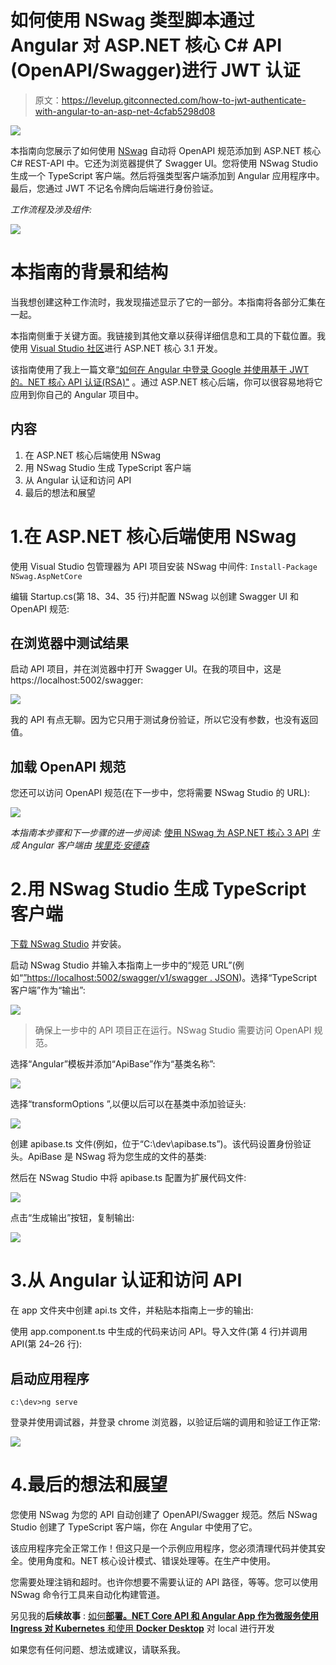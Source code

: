 # 如何使用 NSwag 类型脚本通过 Angular 对 ASP.NET 核心 C# API (OpenAPI/Swagger)进行 JWT 认证

> 原文：<https://levelup.gitconnected.com/how-to-jwt-authenticate-with-angular-to-an-asp-net-4cfab5298d08>

![](img/de2d72dd020dae83eec01903f7aef1ac.png)

本指南向您展示了如何使用 [NSwag](https://github.com/RicoSuter/NSwag) 自动将 OpenAPI 规范添加到 ASP.NET 核心 C# REST-API 中。它还为浏览器提供了 Swagger UI。您将使用 NSwag Studio 生成一个 TypeScript 客户端。然后将强类型客户端添加到 Angular 应用程序中。最后，您通过 JWT 不记名令牌向后端进行身份验证。

*工作流程及涉及组件:*

![](img/3232fe7dbc4243784e53833076dde242.png)

# 本指南的背景和结构

当我想创建这种工作流时，我发现描述显示了它的一部分。本指南将各部分汇集在一起。

本指南侧重于关键方面。我链接到其他文章以获得详细信息和工具的下载位置。我使用 [Visual Studio 社区](https://visualstudio.microsoft.com/en/vs/community/)进行 ASP.NET 核心 3.1 开发。

该指南使用了我上一篇文章[“如何在 Angular 中登录 Google 并使用基于 JWT 的。NET 核心 API 认证(RSA)"](/how-to-sign-in-with-google-in-angular-and-use-jwt-based-net-core-api-authentication-rsa-6635719fb86c) 。通过 ASP.NET 核心后端，你可以很容易地将它应用到你自己的 Angular 项目中。

## 内容

1.  在 ASP.NET 核心后端使用 NSwag
2.  用 NSwag Studio 生成 TypeScript 客户端
3.  从 Angular 认证和访问 API
4.  最后的想法和展望

# 1.在 ASP.NET 核心后端使用 NSwag

使用 Visual Studio 包管理器为 API 项目安装 NSwag 中间件:
`Install-Package NSwag.AspNetCore`

编辑 Startup.cs(第 18、34、35 行)并配置 NSwag 以创建 Swagger UI 和 OpenAPI 规范:

## 在浏览器中测试结果

启动 API 项目，并在浏览器中打开 Swagger UI。在我的项目中，这是 https://localhost:5002/swagger:

![](img/6f93523ff3935acf1e8d9499ac19526e.png)

我的 API 有点无聊。因为它只用于测试身份验证，所以它没有参数，也没有返回值。

## 加载 OpenAPI 规范

您还可以访问 OpenAPI 规范(在下一步中，您将需要 NSwag Studio 的 URL):

![](img/d7ec581eba46dd7a2afce4cc4199b600.png)

*本指南本步骤和下一步骤的进一步阅读:* [使用 NSwag 为 ASP.NET 核心 3 API](https://elanderson.net/2019/12/using-nswag-to-generate-angular-client-for-an-asp-net-core-3-api/) *生成 Angular 客户端由* [*埃里克·安德森*](https://medium.com/u/1bb03e70026c?source=post_page-----4cfab5298d08--------------------------------)

# 2.用 NSwag Studio 生成 TypeScript 客户端

[下载 NSwag Studio](https://rsuter.com/Projects/NSwagStudio/installer.php) 并安装。

启动 NSwag Studio 并输入本指南上一步中的“规范 URL”(例如“[”https://localhost:5002/swagger/v1/swagger . JSON](https://localhost:5002/swagger/v1/swagger.json))。选择“TypeScript 客户端”作为“输出”:

![](img/9114b319e2638ee0b1b049e53c36a4e2.png)

> 确保上一步中的 API 项目正在运行。NSwag Studio 需要访问 OpenAPI 规范。

选择“Angular”模板并添加“ApiBase”作为“基类名称”:

![](img/df2a8a74096863d2034d5fa836d87b84.png)

选择“transformOptions ”,以便以后可以在基类中添加验证头:

![](img/7d9b119d28799a1cf9a74a4800af022b.png)

创建 apibase.ts 文件(例如，位于“C:\dev\apibase.ts”)。该代码设置身份验证头。ApiBase 是 NSwag 将为您生成的文件的基类:

然后在 NSwag Studio 中将 apibase.ts 配置为扩展代码文件:

![](img/89d96e7557ef6690e74479cc05f733cf.png)

点击“生成输出”按钮，复制输出:

![](img/34efa4783237c07b8043629080f75a26.png)

# 3.从 Angular 认证和访问 API

在 app 文件夹中创建 api.ts 文件，并粘贴本指南上一步的输出:

使用 app.component.ts 中生成的代码来访问 API。导入文件(第 4 行)并调用 API(第 24–26 行):

## 启动应用程序

```
c:\dev>ng serve
```

登录并使用调试器，并登录 chrome 浏览器，以验证后端的调用和验证工作正常:

![](img/ec97472b8f505c102b07a13e9fabf7bd.png)

# 4.最后的想法和展望

您使用 NSwag 为您的 API 自动创建了 OpenAPI/Swagger 规范。然后 NSwag Studio 创建了 TypeScript 客户端，你在 Angular 中使用了它。

该应用程序完全正常工作！但这只是一个示例应用程序，您必须清理代码并使其安全。使用角度和。NET 核心设计模式、错误处理等。在生产中使用。

您需要处理注销和超时。也许你想要不需要认证的 API 路径，等等。您可以使用 NSwag 命令行工具来自动化构建管道。

另见我的**后续故事** : [如何**部署。NET Core API 和 Angular App 作为微服务使用 **Ingress** 对 Kubernetes** 和使用 **Docker Desktop**](https://dev.to/christianzink/how-to-build-an-asp-net-core-kubernetes-microservices-architecture-with-angular-on-local-docker-desktop-using-ingress-395n) 对 local 进行开发

如果您有任何问题、想法或建议，请联系我。